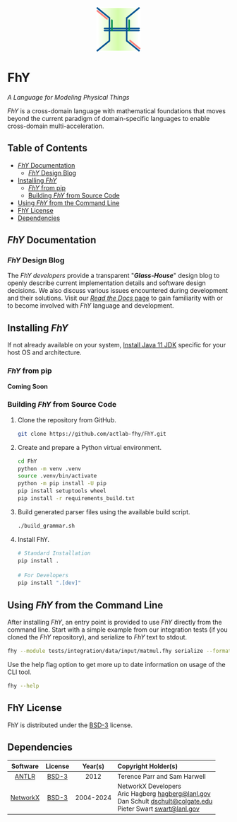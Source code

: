 <div align=center>
    <img
        src="docs/source/_static/img/fhy_logo.png"
        alt="FhYLogo"
        height=100ex
    >
</div>

<h1>
    FhY
</h1>

*A Language for Modeling Physical Things*

*FhY* is a cross-domain language with mathematical foundations that moves beyond the
current paradigm of domain-specific languages to enable cross-domain multi-acceleration.

<!-- omit in toc -->
## Table of Contents
- [*FhY* Documentation](#fhy-documentation)
  - [*FhY* Design Blog](#fhy-design-blog)
- [Installing *FhY*](#installing-fhy)
  - [*FhY* from pip](#fhy-from-pip)
  - [Building *FhY* from Source Code](#building-fhy-from-source-code)
- [Using *FhY* from the Command Line](#using-fhy-from-the-command-line)
- [FhY License](#fhy-license)
- [Dependencies](#dependencies)


## *FhY* Documentation

### *FhY* Design Blog
The *FhY developers* provide a transparent "***Glass-House***" design blog to openly
describe current implementation details and software design decisions. We also discuss
various issues encountered during development and their solutions. Visit our
[*Read the Docs* page](https://fhy.readthedocs.io/en/latest/design_blog/index.html) to
gain familiarity with or to become involved with *FhY* language and development.

## Installing *FhY*

If not already available on your system, [Install Java 11 JDK](https://www.azul.com/downloads/?version=java-11-lts&package=jdk#zulu) specific for your host OS and architecture.

### *FhY* from pip
**Coming Soon**

### Building *FhY* from Source Code

1. Clone the repository from GitHub.

    ```bash
    git clone https://github.com/actlab-fhy/FhY.git
    ```

2. Create and prepare a Python virtual environment.

    ```bash
    cd FhY
    python -m venv .venv
    source .venv/bin/activate
    python -m pip install -U pip
    pip install setuptools wheel
    pip install -r requirements_build.txt
    ```

3. Build generated parser files using the available build script.

    ```bash
    ./build_grammar.sh
    ```

4. Install FhY.

    ```bash
    # Standard Installation
    pip install .

    # For Developers
    pip install ".[dev]"
    ```


## Using *FhY* from the Command Line
After installing *FhY*, an entry point is provided to use *FhY* directly from the
command line. Start with a simple example from our integration tests (if you cloned the
*FhY* repository), and serialize to *FhY* text to stdout.

```bash
fhy --module tests/integration/data/input/matmul.fhy serialize --format pretty
```

Use the help flag option to get more up to date information on usage of the CLI tool.
```bash
fhy --help
```

## FhY License

FhY is distributed under the [BSD-3](LICENSE) license.


## Dependencies

| Software | License | Year(s)   | Copyright Holder(s)                                 |
|:--------:|:-------:|:---------:|:----------------------------------------------------|
| [ANTLR](https://github.com/antlr/antlr4) | [BSD-3](https://www.antlr.org/license.html) | 2012 | Terence Parr and Sam Harwell |
| [NetworkX](https://github.com/networkx/networkx) | [BSD-3](https://networkx.org/documentation/stable/#license) | 2004-2024 | NetworkX Developers<br>Aric Hagberg <hagberg@lanl.gov><br>Dan Schult <dschult@colgate.edu><br>Pieter Swart <swart@lanl.gov> |
